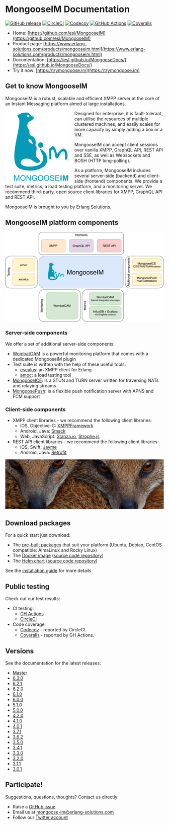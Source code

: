 # MongooseIM Documentation

[![GitHub release](https://img.shields.io/github/release/esl/MongooseIM.svg)](https://github.com/esl/MongooseIM/releases)
[![CircleCI](https://dl.circleci.com/status-badge/img/gh/esl/MongooseIM/tree/rel-6.2.svg?style=shield)](https://app.circleci.com/pipelines/github/esl/MongooseIM?branch=rel-6.2)
[![Codecov](https://codecov.io/gh/esl/MongooseIM/branch/rel-6.2/graph/badge.svg)](https://app.codecov.io/gh/esl/MongooseIM/tree/rel-6.2)
[![GitHub Actions](https://github.com/esl/MongooseIM/actions/workflows/ci.yml/badge.svg?branch=rel-6.2)](https://github.com/esl/MongooseIM/actions/workflows/ci.yml?query=branch%3Arel-6.2)
[![Coveralls](https://coveralls.io/repos/github/esl/MongooseIM/badge.svg?branch=rel-6.2)](https://coveralls.io/github/esl/MongooseIM?branch=rel-6.2)

* Home: [https://github.com/esl/MongooseIM](https://github.com/esl/MongooseIM)
* Product page: [https://www.erlang-solutions.com/products/mongooseim.html](https://www.erlang-solutions.com/products/mongooseim.html)
* Documentation: [https://esl.github.io/MongooseDocs/](https://esl.github.io/MongooseDocs/)
* Try it now: [https://trymongoose.im](https://trymongoose.im)

## Get to know MongooseIM

MongooseIM is a robust, scalable and efficient XMPP server at the core of an Instant Messaging platform aimed at large installations.

<img align="left" src="MongooseIM_logo.png" alt="MongooseIM platform's logo" style="padding-right: 20px;"/>

Designed for enterprise, it is fault-tolerant, can utilise the resources of multiple clustered machines, and easily scales for more capacity by simply adding a box or a VM.

MongooseIM can accept client sessions over vanilla XMPP, GraphQL API, REST API and SSE, as well as Websockets and BOSH (HTTP long-polling).

As a platform, MongooseIM includes several server-side (backend) and client-side (frontend) components.
We provide a test suite, metrics, a load testing platform, and a monitoring server.
We recommend third-party, open source client libraries for XMPP, GraphQL API and REST API.

MongooseIM is brought to you by [Erlang Solutions](https://www.erlang-solutions.com/).

## MongooseIM platform components

<img src="MongooseIM_Platform_components.png" alt="MongooseIM platform schema" />

### Server-side components

We offer a set of additional server-side components:

* [WombatOAM](https://www.erlang-solutions.com/products/wombat-oam.html) is a powerful monitoring platform that comes with a dedicated MongooseIM plugin
* Test suite is written with the help of these useful tools:
    * [escalus](https://github.com/esl/escalus): an XMPP client for Erlang
    * [amoc](https://github.com/esl/amoc): a load testing tool
* [MongooseICE](https://github.com/esl/MongooseICE): is a STUN and TURN server written for traversing NATs and relaying streams
* [MongoosePush](https://github.com/esl/MongoosePush): is a flexible push notification server with APNS and FCM support

### Client-side components

* XMPP client libraries - we recommend the following client libraries:
    * iOS, Objective-C: [XMPPFramework](https://github.com/robbiehanson/XMPPFramework)
    * Android, Java: [Smack](https://github.com/igniterealtime/Smack)
    * Web, JavaScript: [Stanza.io](https://github.com/otalk/stanza.io), [Strophe.js](https://github.com/strophe/strophejs)
* REST API client libraries - we recommend the following client libraries:
    * iOS, Swift: [Jayme](https://github.com/inaka/Jayme)
    * Android, Java: [Retrofit](https://github.com/square/retrofit)

<img src="mongoose_top_banner_800.jpeg" alt="MongooseIM platform's mongooses faces" />

## Download packages

For a quick start just download:

* The [pre-built packages](https://www.erlang-solutions.com/resources/download.html) that suit your platform (Ubuntu, Debian, CentOS compatible: AlmaLinux and Rocky Linux)
* The [Docker image](https://hub.docker.com/r/erlangsolutions/mongooseim/) ([source code repository](https://github.com/esl/mongooseim-docker))
* The [Helm chart](https://artifacthub.io/packages/helm/mongoose/mongooseim) ([source code repository](https://github.com/esl/MongooseHelm))

See the [installation guide](getting-started/Installation.md) for more details.

## Public testing

Check out our test results:

* CI testing:
    * [GH Actions](https://github.com/esl/MongooseIM/actions?query=workflow%3ACI)
    * [CircleCI](https://app.circleci.com/pipelines/github/esl/MongooseIM)
* Code coverage:
    * [Codecov](https://codecov.io/gh/esl/MongooseIM) - reported by CircleCI.
    * [Coveralls](https://coveralls.io/github/esl/MongooseIM) - reported by GH Actions.

## Versions

See the documentation for the latest releases:

* [Master](https://esl.github.io/MongooseDocs/latest/)
* [6.3.0](https://esl.github.io/MongooseDocs/6.3.0/)
* [6.2.1](https://esl.github.io/MongooseDocs/6.2.1/)
* [6.2.0](https://esl.github.io/MongooseDocs/6.2.0/)
* [6.1.0](https://esl.github.io/MongooseDocs/6.1.0/)
* [6.0.0](https://esl.github.io/MongooseDocs/6.0.0/)
* [5.1.0](https://esl.github.io/MongooseDocs/5.1.0/)
* [5.0.0](https://esl.github.io/MongooseDocs/5.0.0/)
* [4.2.0](https://esl.github.io/MongooseDocs/4.2.0/)
* [4.1.0](https://esl.github.io/MongooseDocs/4.1.0/)
* [4.0.1](https://esl.github.io/MongooseDocs/4.0.1/)
* [3.7.1](https://esl.github.io/MongooseDocs/3.7.1/)
* [3.6.2](https://esl.github.io/MongooseDocs/3.6.2/)
* [3.5.0](https://esl.github.io/MongooseDocs/3.5.0/)
* [3.4.1](https://esl.github.io/MongooseDocs/3.4.1/)
* [3.3.0](https://esl.github.io/MongooseDocs/3.3.0/)
* [3.2.0](https://esl.github.io/MongooseDocs/3.2.0/)
* [3.1.1](https://esl.github.io/MongooseDocs/3.1.1/)
* [3.0.1](https://esl.github.io/MongooseDocs/3.0.1/)

## Participate!

Suggestions, questions, thoughts? Contact us directly:

* Raise a [GitHub issue](https://github.com/esl/MongooseIM/issues)
* Email us at <a href='mailto:mongoose-im@erlang-solutions.com'>mongoose-im@erlang-solutions.com</a>
* Follow our [Twitter account](https://twitter.com/MongooseIM)
